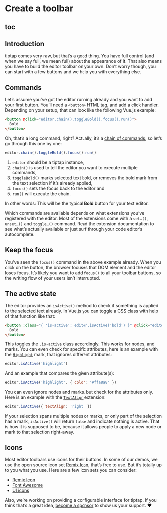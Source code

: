 # Create a toolbar

## toc

## Introduction
tiptap comes very raw, but that’s a good thing. You have full control (and when we say full, we mean full) about the appearance of it. That also means you have to build the editor toolbar on your own. Don’t worry though, you can start with a few buttons and we help you with everything else.

## Commands
Let’s assume you’ve got the editor running already and you want to add your first button. You’ll need a `<button>` HTML tag, and add a click handler. Depending on your setup, that can look like the following Vue.js example:

```html
<button @click="editor.chain().toggleBold().focus().run()">
  Bold
</button>
```

Oh, that’s a long command, right? Actually, it’s a [chain of commands](/api/commands#chain-commands), so let’s go through this one by one:

```js
editor.chain().toggleBold().focus().run()
```

1. `editor` should be a tiptap instance,
2. `chain()` is used to tell the editor you want to execute multiple commands,
3. `toggleBold()` marks selected text bold, or removes the bold mark from the text selection if it’s already applied,
4. `focus()` sets the focus back to the editor and
5. `run()` will execute the chain.

In other words: This will be the typical **Bold** button for your text editor.

Which commands are available depends on what extensions you’ve registered with the editor. Most of the extensions come with a `set…()`, `unset…()` and `toggle…()` command. Read the extension documentation to see what’s actually available or just surf through your code editor’s autocomplete.

## Keep the focus
You’ve seen the `focus()` command in the above example already. When you click on the button, the browser focuses that DOM element and the editor loses focus. It’s likely you want to add `focus()` to all your toolbar buttons, so the writing flow of your users isn’t interrupted.

## The active state
The editor provides an `isActive()` method to check if something is applied to the selected text already. In Vue.js you can toggle a CSS class with help of that function like that:

```html
<button :class="{ 'is-active': editor.isActive('bold') }" @click="editor.chain().toggleBold().focus().run()">
  Bold
</button>
```

This toggles the `.is-active` class accordingly. This works for nodes, and marks. You can even check for specific attributes, here is an example with the [`Highlight`](/api/marks/highlight) mark, that ignores different attributes:

```js
editor.isActive('highlight')
```

And an example that compares the given attribute(s):

```js
editor.isActive('highlight', { color: '#ffa8a8' })
```

You can even ignore nodes and marks, but check for the attributes only. Here is an example with the [`TextAlign`](/api/extensions/text-align) extension:

```js
editor.isActive({ textAlign: 'right' })
```

If your selection spans multiple nodes or marks, or only part of the selection has a mark, `isActive()` will return `false` and indicate nothing is active. That is how it is supposed to be, because it allows people to apply a new node or mark to that selection right-away.

## Icons
Most editor toolbars use icons for their buttons. In some of our demos, we use the open source icon set [Remix Icon](https://remixicon.com/), that’s free to use. But it’s totally up to you what you use. Here are a few icon sets you can consider:

* [Remix Icon](https://remixicon.com/#editor)
* [Font Awesome](https://fontawesome.com/icons?c=editors)
* [UI icons](https://www.ibm.com/design/language/iconography/ui-icons/library/)

Also, we’re working on providing a configurable interface for tiptap. If you think that’s a great idea, [become a sponsor](/sponsor) to show us your support. ♥️
